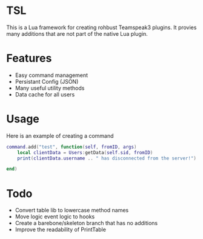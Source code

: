 # TSL
This is a Lua framework for creating rohbust Teamspeak3 plugins. It provies many additions that are not part of the native Lua plugin.


# Features
* Easy command management
* Persistant Config (JSON)
* Many useful utility methods
* Data cache for all users

# Usage

Here is an example of creating a command
```lua
command.add("test", function(self, fromID, args)
	local clientData = Users:getData(self.sid, fromID)
    print(clientData.username .. " has disconnected from the server!")

end)
```

# Todo
* Convert table lib to lowercase method names
* Move logic event logic to hooks
* Create a barebone/skeleton branch that has no additions
* Improve the readability of PrintTable
